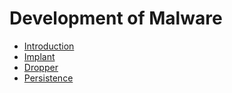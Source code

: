 # Development of Malware

- [Introduction](./0_Development%20of%20a%20malware.md)
- [Implant](./1_Development%20of%20a%20malware:%20implant.md)
- [Dropper](./2_Development%20of%20a%20malware:%20dropper.md)
- [Persistence](./3_Development%20of%20a%20malware:%20persistence.md)
